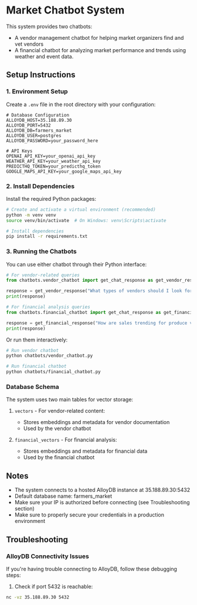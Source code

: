 # Market Chatbot System

This system provides two chatbots:
- A vendor management chatbot for helping market organizers find and vet vendors
- A financial chatbot for analyzing market performance and trends using weather and event data.

## Setup Instructions

### 1. Environment Setup

Create a `.env` file in the root directory with your configuration:

```env
# Database Configuration
ALLOYDB_HOST=35.188.89.30
ALLOYDB_PORT=5432
ALLOYDB_DB=farmers_market
ALLOYDB_USER=postgres
ALLOYDB_PASSWORD=your_password_here

# API Keys
OPENAI_API_KEY=your_openai_api_key
WEATHER_API_KEY=your_weather_api_key
PREDICTHQ_TOKEN=your_predicthq_token
GOOGLE_MAPS_API_KEY=your_google_maps_api_key
```

### 2. Install Dependencies

Install the required Python packages:

```bash
# Create and activate a virtual environment (recommended)
python -m venv venv
source venv/bin/activate  # On Windows: venv\Scripts\activate

# Install dependencies
pip install -r requirements.txt
```

### 3. Running the Chatbots

You can use either chatbot through their Python interface:

```python
# For vendor-related queries
from chatbots.vendor_chatbot import get_chat_response as get_vendor_response

response = get_vendor_response("What types of vendors should I look for?")
print(response)

# For financial analysis queries
from chatbots.financial_chatbot import get_chat_response as get_financial_response

response = get_financial_response("How are sales trending for produce vendors?")
print(response)
```

Or run them interactively:

```bash
# Run vendor chatbot
python chatbots/vendor_chatbot.py

# Run financial chatbot
python chatbots/financial_chatbot.py
```

### Database Schema

The system uses two main tables for vector storage:

1. `vectors` - For vendor-related content:
   - Stores embeddings and metadata for vendor documentation
   - Used by the vendor chatbot

2. `financial_vectors` - For financial analysis:
   - Stores embeddings and metadata for financial data
   - Used by the financial chatbot

## Notes

- The system connects to a hosted AlloyDB instance at 35.188.89.30:5432
- Default database name: farmers_market
- Make sure your IP is authorized before connecting (see Troubleshooting section)
- Make sure to properly secure your credentials in a production environment

## Troubleshooting

### AlloyDB Connectivity Issues

If you're having trouble connecting to AlloyDB, follow these debugging steps:

1. Check if port 5432 is reachable:
```bash
nc -vz 35.188.89.30 5432
```